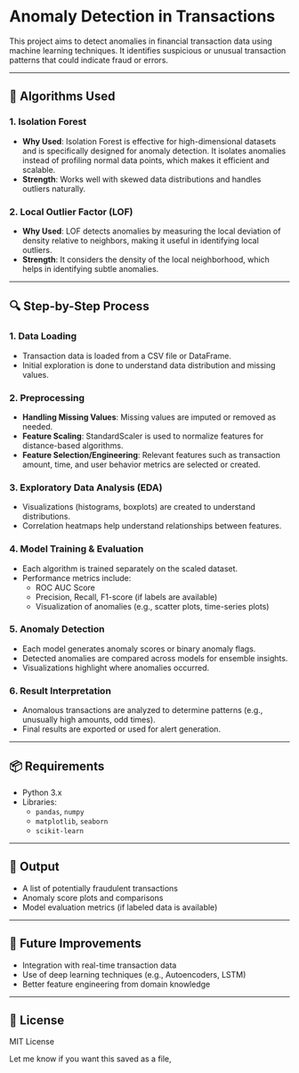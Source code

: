 # Anomaly Detection in Transactions

This project aims to detect anomalies in financial transaction data using machine learning techniques. It identifies suspicious or unusual transaction patterns that could indicate fraud or errors.

---


## 🧠 Algorithms Used

### 1. **Isolation Forest**
- **Why Used**: Isolation Forest is effective for high-dimensional datasets and is specifically designed for anomaly detection. It isolates anomalies instead of profiling normal data points, which makes it efficient and scalable.
- **Strength**: Works well with skewed data distributions and handles outliers naturally.

### 2. **Local Outlier Factor (LOF)**
- **Why Used**: LOF detects anomalies by measuring the local deviation of density relative to neighbors, making it useful in identifying local outliers.
- **Strength**: It considers the density of the local neighborhood, which helps in identifying subtle anomalies.

---

## 🔍 Step-by-Step Process

### 1. **Data Loading**
- Transaction data is loaded from a CSV file or DataFrame.
- Initial exploration is done to understand data distribution and missing values.

### 2. **Preprocessing**
- **Handling Missing Values**: Missing values are imputed or removed as needed.
- **Feature Scaling**: StandardScaler is used to normalize features for distance-based algorithms.
- **Feature Selection/Engineering**: Relevant features such as transaction amount, time, and user behavior metrics are selected or created.

### 3. **Exploratory Data Analysis (EDA)**
- Visualizations (histograms, boxplots) are created to understand distributions.
- Correlation heatmaps help understand relationships between features.

### 4. **Model Training & Evaluation**
- Each algorithm is trained separately on the scaled dataset.
- Performance metrics include:
  - ROC AUC Score
  - Precision, Recall, F1-score (if labels are available)
  - Visualization of anomalies (e.g., scatter plots, time-series plots)

### 5. **Anomaly Detection**
- Each model generates anomaly scores or binary anomaly flags.
- Detected anomalies are compared across models for ensemble insights.
- Visualizations highlight where anomalies occurred.

### 6. **Result Interpretation**
- Anomalous transactions are analyzed to determine patterns (e.g., unusually high amounts, odd times).
- Final results are exported or used for alert generation.

---

## 📦 Requirements

- Python 3.x
- Libraries:
  - `pandas`, `numpy`
  - `matplotlib`, `seaborn`
  - `scikit-learn`

---

## 📁 Output

- A list of potentially fraudulent transactions
- Anomaly score plots and comparisons
- Model evaluation metrics (if labeled data is available)

---

## 📌 Future Improvements

- Integration with real-time transaction data
- Use of deep learning techniques (e.g., Autoencoders, LSTM)
- Better feature engineering from domain knowledge

---

## 🧾 License

MIT License

Let me know if you want this saved as a file, 
